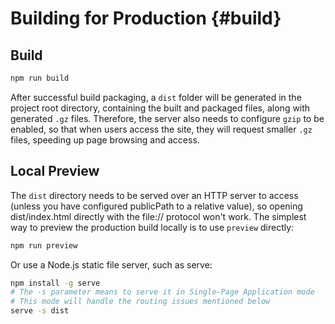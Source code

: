 # Building for Production {#build}

## Build

```bash [Production]
npm run build
```

After successful build packaging, a `dist` folder will be generated in the project root directory, containing the built and packaged files, along with generated `.gz` files. Therefore, the server also needs to configure `gzip` to be enabled, so that when users access the site, they will request smaller `.gz` files, speeding up page browsing and access.
 
## Local Preview

The `dist` directory needs to be served over an HTTP server to access (unless you have configured publicPath to a relative value), so opening dist/index.html directly with the file:// protocol won't work. The simplest way to preview the production build locally is to use `preview` directly:

```bash
npm run preview
```

Or use a Node.js static file server, such as serve:

```bash
npm install -g serve
# The -s parameter means to serve it in Single-Page Application mode
# This mode will handle the routing issues mentioned below
serve -s dist
```
